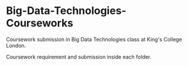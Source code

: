 # Big-Data-Technologies-Courseworks
Coursework submission in Big Data Technologies class at King's College London.

Coursework requirement and submission inside each folder.
